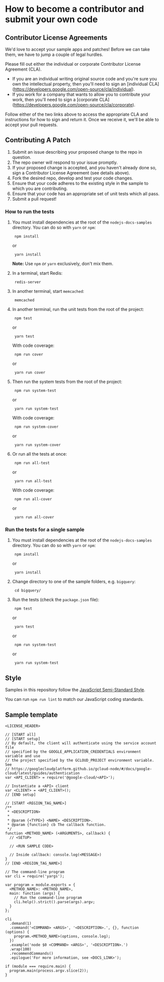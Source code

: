 # How to become a contributor and submit your own code

## Contributor License Agreements

We'd love to accept your sample apps and patches! Before we can take them, we
have to jump a couple of legal hurdles.

Please fill out either the individual or corporate Contributor License Agreement
(CLA).

  * If you are an individual writing original source code and you're sure you
    own the intellectual property, then you'll need to sign an [individual CLA]
    (https://developers.google.com/open-source/cla/individual).
  * If you work for a company that wants to allow you to contribute your work,
    then you'll need to sign a [corporate CLA]
    (https://developers.google.com/open-source/cla/corporate).

Follow either of the two links above to access the appropriate CLA and
instructions for how to sign and return it. Once we receive it, we'll be able to
accept your pull requests.

## Contributing A Patch

1. Submit an issue describing your proposed change to the repo in question.
1. The repo owner will respond to your issue promptly.
1. If your proposed change is accepted, and you haven't already done so, sign a Contributor License Agreement (see details above).
1. Fork the desired repo, develop and test your code changes.
1. Ensure that your code adheres to the existing style in the sample to which you are contributing.
1. Ensure that your code has an appropriate set of unit tests which all pass.
1. Submit a pull request!

### How to run the tests

1. You must install dependencies at the root of the `nodejs-docs-samples`
directory. You can do so with `yarn` or `npm`:

        npm install

    or

        yarn install

    **Note:** Use `npm` *or* `yarn` exclusively, don't mix them.

1. In a terminal, start Redis:

        redis-server

1. In another terminal, start `memcached`:

        memcached

1. In another terminal, run the unit tests from the root of the project:

        npm test

    or

        yarn test

    With code coverage:

        npm run cover

    or

        yarn run cover

1. Then run the system tests from the root of the project:

        npm run system-test

    or

        yarn run system-test

    With code coverage:

        npm run system-cover

    or

        yarn run system-cover

1. Or run all the tests at once:

        npm run all-test

    or

        yarn run all-test

    With code coverage:

        npm run all-cover

    or

        yarn run all-cover

### Run the tests for a single sample

1. You must install dependencies at the root of the `nodejs-docs-samples`
directory. You can do so with `yarn` or `npm`:

        npm install

    or

        yarn install

1. Change directory to one of the sample folders, e.g. `bigquery`:

        cd bigquery/

1. Run the tests (check the `package.json` file):

        npm test

    or

        yarn test

    or

        npm run system-test

    or

        yarn run system-test

## Style

Samples in this repository follow the [JavaScript Semi-Standard
Style](https://github.com/Flet/semistandard).

You can run `npm run lint` to match our JavaScript coding standards.

## Sample template

```
<LICENSE_HEADER>

// [START all]
// [START setup]
// By default, the client will authenticate using the service account file
// specified by the GOOGLE_APPLICATION_CREDENTIALS environment variable and use
// the project specified by the GCLOUD_PROJECT environment variable. See
// https://googlecloudplatform.github.io/gcloud-node/#/docs/google-cloud/latest/guides/authentication
var <API_CLIENT> = require('@google-cloud/<API>');

// Instantiate a <API> client
var <CLIENT> = <API_CLIENT>();
// [END setup]

// [START <REGION_TAG_NAME>]
/**
 * <DESCRIPTION>
 *
 * @param {<TYPE>} <NAME> <DESCRIPTION>.
 * @param {function} cb The callback function.
 */
function <METHOD_NAME> (<ARGUMENTS>, callback) {
  // <SETUP>

  // <RUN SAMPLE CODE>

  // Inside callback: console.log(<MESSAGE>)
}
// [END <REGION_TAG_NAME>]

// The command-line program
var cli = require('yargs');

var program = module.exports = {
  <METHOD_NAME>: <METHOD_NAME>,
  main: function (args) {
    // Run the command-line program
    cli.help().strict().parse(args).argv;
  }
};

cli
  .demand(1)
  .command('<COMMAND> <ARGS>', '<DESCRIPTION>.', {}, function (options) {
    program.<METHOD_NAME>(options, console.log);
  })
  .example('node $0 <COMMAND> <ARGS>', '<DESCRIPTION>.')
  .wrap(100)
  .recommendCommands()
  .epilogue('For more information, see <DOCS_LINK>');

if (module === require.main) {
  program.main(process.argv.slice(2));
}
```
